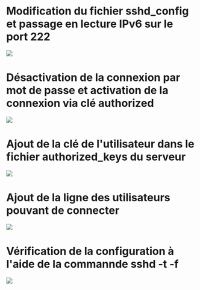 # Modification du fichier sshd_config et passage en lecture IPv6 sur le port 222
![](https://github.com/Lucapouilly/Quetes-Odyssey/blob/main/Server%20SSH/Capture%20d%E2%80%99e%CC%81cran%202024-04-24%20a%CC%80%2009.55.12.png)

# Désactivation de la connexion par mot de passe et activation de la connexion via clé authorized
![](https://github.com/Lucapouilly/Quetes-Odyssey/blob/main/Server%20SSH/Capture%20d%E2%80%99e%CC%81cran%202024-04-24%20a%CC%80%2009.58.36.png)

# Ajout de la clé de l'utilisateur dans le fichier authorized_keys du serveur
![](https://github.com/Lucapouilly/Quetes-Odyssey/blob/main/Server%20SSH/Capture%20d%E2%80%99e%CC%81cran%202024-04-24%20a%CC%80%2010.10.39.png)

# Ajout de la ligne des utilisateurs pouvant de connecter
![](https://github.com/Lucapouilly/Quetes-Odyssey/blob/main/Server%20SSH/Capture%20d%E2%80%99e%CC%81cran%202024-04-24%20a%CC%80%2010.15.40.png)

# Vérification de la configuration à l'aide de la commannde sshd -t -f
![](https://github.com/Lucapouilly/Quetes-Odyssey/blob/main/Server%20SSH/Capture%20d%E2%80%99e%CC%81cran%202024-04-24%20a%CC%80%2010.31.53.png)

